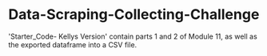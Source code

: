 # Data-Scraping-Collecting-Challenge
'Starter_Code- Kellys Version' contain parts 1 and 2 of Module 11, as well as the exported dataframe into a CSV file.
